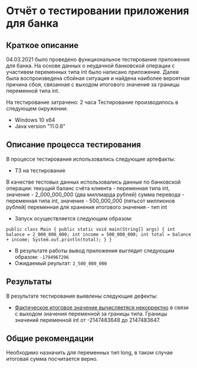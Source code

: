 # Отчёт о тестировании приложения для банка

## Краткое описание
<!--Краткое описание проведённой работы (должно быть 1-2 абзаца, так, чтобы прочитав их можно было не читать остальную часть отчёта).-->

04.03.2021 было проведено функциональное тестирование приложения для банка.
На основе данных о неудачной банковской операции с участивем переменных типа int было написано приложение. Далее была  воспроизведена сбойная ситуация и найдена наиболее вероятная причина сбоя, связанная с выходом итогового значения за границы переменной типа int.

На тестирование затрачено: 2 часа
Тестирование производилось в следующем окружении:
* Windows 10 x64
* Java version "11.0.8"

## Описание процесса тестирования
<!--Описание того, какое тестирование проводилось (позитивное/негативное, функциональное, нефункциональное и т.д.) с описанием тестируемых функций (если тестировались функции).-->
В процессе тестирования использовались следующие артефакты:
* ТЗ на тестирование

В качестве тестовых данных использовались данные по банковской операции:
текущий баланс счёта клиента - переменная типа int, значение - 2_000_000_000 (два миллиарда рублей)
сумма перевода - переменная типа int, значение - 500_000_000 (пятьсот миллионов рублей)
переменная для хранения итогового значения - тип int
* Запуск осуществляется следующим образом:

`public class Main {
    public static void main(String[] args) {
        int balance = 2_000_000_000;
        int income = 500_000_000;
        int total = balance + income;
        System.out.println(total);
    }
}`
* В результате работы вывод приложения выглядит следующим образом:
    `-1794967296`
* Ожидаемый реультат:
    `2_500_000_000`

## Результаты
<!--% успешных/не успешных тестов
Ссылки на баг-репорты-->
В результате тестирования выявлены следующие дефекты:
* [Фактическое итоговое значение вычисляетяся некорректно]() в связи с выходом значения переменной за границы типа. Границы значений переменной int от -2147483648 до 2147483647.

## Общие рекомендации
<!--Ваши рекомендации как тестировщика по итогам тестирования.-->
Необходимо назначить для переменных тип long, в таком случае итоговая сумма посчитается верно.